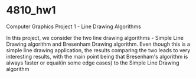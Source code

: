# 4810_hw1
Computer Graphics Project 1 - Line Drawing Algorithms

In this project, we consider the two line drawing algorithms - Simple Line Drawing algorithm and Bresenham Drawing algorithm.
Even though this is a simple line drawing application, the results comparing the two leads to very interesting results, 
with the main point being that Bresenham's algorithm is always faster or equal(in some edge cases) to the Simple Line Drawing algorithm
